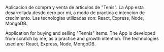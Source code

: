 Aplicacion de compra y venta de articulos de "Tenis".
La App esta desarrollada desde cero por mi, a modo de practica e intencion de crecimiento.
Las tecnologias utilizadas son: React, Express, Node, MongoDB.


Application for buying and selling "Tennis" items.
The App is developed from scratch by me, as a practice and growth intention.
The technologies used are: React, Express, Node, MongoDB.
